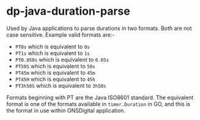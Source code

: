 # dp-java-duration-parse
Used by Java applications to parse durations in two formats.  Both are not case sensitive.  Example valid formats are:-
- `PT0s` which is equivalent to `0s`
- `PT1s` which is equivalent to `1s`
- `PT0.050s` which is equivalent to `0.05s`
- `PT50S` which is equivalent to `50s`
- `PT45m` which is equivalent to `45m`
- `PT45H` which is equivalent to `45h`
- `PT3h50S` which is equivalent to `3h50s`

Formats beginning with PT are the Java ISO8601 standard.  The equivalent format is one of the formats available in `timer.Duration` in GO, and this is the format in use within ONSDigital application.